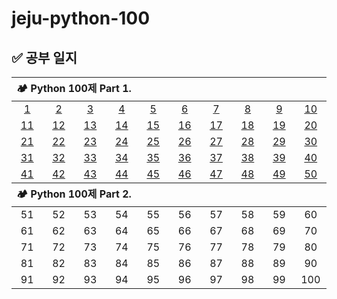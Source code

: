 # jeju-python-100

## ✅ 공부 일지

<table style="text-align:center;">
    <thead align="left">
        <tr>
            <th width="100%" colspan="10">🏕 Python 100제 Part 1.</th>
        </tr>
    </thead>
    <tbody>
        <tr align="center">
            <td width="80px"><a href="./code/1.py">1</a></td>
            <td width="80px"><a href="./code/2.py">2</a></td>
            <td width="80px"><a href="./code/3.py">3</a></td>
            <td width="80px"><a href="./code/4.py">4</a></td>
            <td width="80px"><a href="./code/5.py">5</a></td>
            <td width="80px"><a href="./code/6.py">6</a></td>
            <td width="80px"><a href="./code/7.py">7</a></td>
            <td width="80px"><a href="./code/8.py">8</a></td>
            <td width="80px"><a href="./code/9.py">9</a></td>
            <td width="80px"><a href="./code/10.py">10</a></td>
        </tr>
        <tr align="center">
            <td><a href="./code/11.py">11</a></td>
            <td><a href="./code/12.py">12</a></td>
            <td><a href="./code/13.py">13</a></td>
            <td><a href="./code/14.py">14</a></td>
            <td><a href="./code/15.py">15</a></td>
            <td><a href="./code/16.py">16</a></td>
            <td><a href="./code/17.py">17</a></td>
            <td><a href="./code/18.py">18</a></td>
            <td><a href="./code/19.py">19</a></td>
            <td><a href="./code/20.py">20</a></td>
        </tr>
        <tr align="center">
            <td><a href="./code/21.py">21</a></td>
            <td><a href="./code/22.py">22</a></td>
            <td><a href="./code/23.py">23</a></td>
            <td><a href="./code/24.py">24</a></td>
            <td><a href="./code/25.py">25</a></td>
            <td><a href="./code/26.py">26</a></td>
            <td><a href="./code/27.py">27</a></td>
            <td><a href="./code/28.py">28</a></td>
            <td><a href="./code/29.py">29</a></td>
            <td><a href="./code/30.py">30</a></td>
        </tr>
        <tr align="center">
            <td><a href="./code/31.py">31</a></td>
            <td><a href="./code/32.py">32</a></td>
            <td><a href="./code/33.py">33</a></td>
            <td><a href="./code/34.py">34</a></td>
            <td><a href="./code/35.py">35</a></td>
            <td><a href="./code/36.py">36</a></td>
            <td><a href="./code/37.py">37</a></td>
            <td><a href="./code/38.py">38</a></td>
            <td><a href="./code/39.py">39</a></td>
            <td><a href="./code/40.py">40</a></td>
        </tr>
        <tr align="center">
            <td><a href="./code/41.py">41</a></td>
            <td><a href="./code/42.py">42</a></td>
            <td><a href="./code/43.py">43</a></td>
            <td><a href="./code/44.py">44</a></td>
            <td><a href="./code/45.py">45</a></td>
            <td><a href="./code/46.py">46</a></td>
            <td><a href="./code/47.py">47</a></td>
            <td><a href="./code/48.py">48</a></td>
            <td><a href="./code/49.py">49</a></td>
            <td><a href="./code/50.py">50</a></td>
        </tr>
    </tbody>
    <thead align="left">
        <tr>
            <th width="100%" colspan="10">🏕 Python 100제 Part 2.</th>
        </tr>
    </thead>
    <tbody>
        <tr align="center">
            <td><a>51</a></td>
            <td><a>52</a></td>
            <td><a>53</a></td>
            <td><a>54</a></td>
            <td><a>55</a></td>
            <td><a>56</a></td>
            <td><a>57</a></td>
            <td><a>58</a></td>
            <td><a>59</a></td>
            <td><a>60</a></td>
        </tr>
        <tr align="center">
            <td><a>61</a></td>
            <td><a>62</a></td>
            <td><a>63</a></td>
            <td><a>64</a></td>
            <td><a>65</a></td>
            <td><a>66</a></td>
            <td><a>67</a></td>
            <td><a>68</a></td>
            <td><a>69</a></td>
            <td><a>70</a></td>
        </tr>
        <tr align="center">
            <td><a>71</a></td>
            <td><a>72</a></td>
            <td><a>73</a></td>
            <td><a>74</a></td>
            <td><a>75</a></td>
            <td><a>76</a></td>
            <td><a>77</a></td>
            <td><a>78</a></td>
            <td><a>79</a></td>
            <td><a>80</a></td>
        </tr>
        <tr align="center">
            <td><a>81</a></td>
            <td><a>82</a></td>
            <td><a>83</a></td>
            <td><a>84</a></td>
            <td><a>85</a></td>
            <td><a>86</a></td>
            <td><a>87</a></td>
            <td><a>88</a></td>
            <td><a>89</a></td>
            <td><a>90</a></td>
        </tr>
        <tr align="center">
            <td><a>91</a></td>
            <td><a>92</a></td>
            <td><a>93</a></td>
            <td><a>94</a></td>
            <td><a>95</a></td>
            <td><a>96</a></td>
            <td><a>97</a></td>
            <td><a>98</a></td>
            <td><a>99</a></td>
            <td><a>100</a></td>
        </tr>
    </tbody>
</table>

